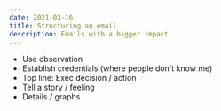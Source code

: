 ```yaml
---
date: 2021-03-16
title: Structuring an email
description: Emails with a bigger impact
---
```


- Use observation
- Establish credentials (where people don't know me)
- Top line: Exec decision / action
- Tell a story / feeling
- Details / graphs
